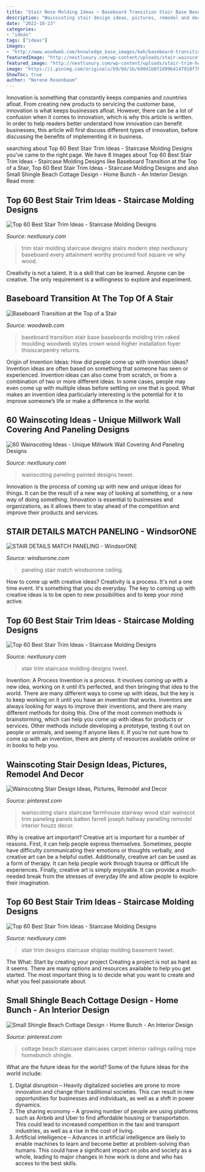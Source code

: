 ```yaml
---
title: "Stair Nose Molding Ideas ~ Baseboard Transition Stair Base Baseboards Molding Trim Raked Moulding Woodweb Styles Crown Wood Higher Installation Foyer Thisiscarpentry Returns"
description: "Wainscoting stair design ideas, pictures, remodel and decor"
date: "2022-10-23"
categories:
- "ideas"
tags: ["ideas"]
images:
- "http://www.woodweb.com/knowledge_base_images/bah/baseboard-transition-at-the-top-of-a-stair_03.jpg"
featuredImage: "http://nextluxury.com/wp-content/uploads/stair-wainscoting-ideas-painted-white.jpg"
featured_image: "http://nextluxury.com/wp-content/uploads/stair-trim-home-ideas.jpg"
image: "https://i.pinimg.com/originals/b9/04/1b/b9041b0f2d9964147918f76107308689.jpg"
ShowToc: true
author: "Norene Rosenbaum"
---
```



Innovation is something that constantly keeps companies and countries afloat. From creating new products to servicing the customer base, innovation is what keeps businesses afloat. However, there can be a lot of confusion when it comes to innovation, which is why this article is written. In order to help readers better understand how innovation can benefit businesses, this article will first discuss different types of innovation, before discussing the benefits of implementing it in business.

	

		
searching about Top 60 Best Stair Trim Ideas - Staircase Molding Designs you've came to the right page. We have 8 Images about Top 60 Best Stair Trim Ideas - Staircase Molding Designs like Baseboard Transition at the Top of a Stair, Top 60 Best Stair Trim Ideas - Staircase Molding Designs and also Small Shingle Beach Cottage Design - Home Bunch - An Interior Design. Read more:
		
    
## Top 60 Best Stair Trim Ideas - Staircase Molding Designs

<img loading=lazy src="http://nextluxury.com/wp-content/uploads/idea-inspiration-stair-trim-designs.jpg" onerror="this.onerror=null;this.src='https://tse1.mm.bing.net/th?id=OIP.i2yR_juj2k1C3Uc65erAmAAAAA&amp;pid=15.1';" alt="Top 60 Best Stair Trim Ideas - Staircase Molding Designs">

_Source: nextluxury.com_

>trim stair molding staircase designs stairs modern step nextluxury baseboard every attainment worthy procured foot square ve why wood. 

	

Creativity is not a talent. It is a skill that can be learned. Anyone can be creative. The only requirement is a willingness to explore and experiment.

    
## Baseboard Transition At The Top Of A Stair

<img loading=lazy src="http://www.woodweb.com/knowledge_base_images/bah/baseboard-transition-at-the-top-of-a-stair_03.jpg" onerror="this.onerror=null;this.src='https://tse2.mm.bing.net/th?id=OIP.YxoTFbt6pi1NfAHo8rGl6QHaJ4&amp;pid=15.1';" alt="Baseboard Transition at the Top of a Stair">

_Source: woodweb.com_

>baseboard transition stair base baseboards molding trim raked moulding woodweb styles crown wood higher installation foyer thisiscarpentry returns. 

	

Origin of Invention Ideas: How did people come up with invention ideas?
Invention ideas are often based on something that someone has seen or experienced. Invention ideas can also come from scratch, or from a combination of two or more different ideas. In some cases, people may even come up with multiple ideas before settling on one that is good. What makes an invention idea particularly interesting is the potential for it to improve someone’s life or make a difference in the world.

    
## 60 Wainscoting Ideas - Unique Millwork Wall Covering And Paneling Designs

<img loading=lazy src="http://nextluxury.com/wp-content/uploads/stair-wainscoting-ideas-painted-white.jpg" onerror="this.onerror=null;this.src='https://tse4.mm.bing.net/th?id=OIP.nFqTyRS2SG9Ikgwk43WW6gAAAA&amp;pid=15.1';" alt="60 Wainscoting Ideas - Unique Millwork Wall Covering And Paneling Designs">

_Source: nextluxury.com_

>wainscoting paneling painted designs tweet. 

	

Innovation is the process of coming up with new and unique ideas for things. It can be the result of a new way of looking at something, or a new way of doing something. Innovation is essential to businesses and organizations, as it allows them to stay ahead of the competition and improve their products and services.

    
## STAIR DETAILS MATCH PANELING - WindsorONE

<img loading=lazy src="https://windsorone.com/wp-content/uploads/2017/05/img_3978-access_builders-stairs-web.jpg" onerror="this.onerror=null;this.src='https://tse3.mm.bing.net/th?id=OIP.pa6EfogzFLzqc9hmXQlZ4AAAAA&amp;pid=15.1';" alt="STAIR DETAILS MATCH PANELING - WindsorONE">

_Source: windsorone.com_

>paneling stair match windsorone ceiling. 

	

How to come up with creative ideas?
Creativity is a process. It's not a one time event. It's something that you do everyday. The key to coming up with creative ideas is to be open to new possibilities and to keep your mind active.

    
## Top 60 Best Stair Trim Ideas - Staircase Molding Designs

<img loading=lazy src="http://nextluxury.com/wp-content/uploads/stair-trim-home-ideas.jpg" onerror="this.onerror=null;this.src='https://tse3.mm.bing.net/th?id=OIP.7MlBieNba08edhFxc3-6FAAAAA&amp;pid=15.1';" alt="Top 60 Best Stair Trim Ideas - Staircase Molding Designs">

_Source: nextluxury.com_

>stair trim staircase molding designs tweet. 

	

Invention: A Process
Invention is a process. It involves coming up with a new idea, working on it until it’s perfected, and then bringing that idea to the world. There are many different ways to come up with ideas, but the key is to keep working on it until you have an invention that works. Inventors are always looking for ways to improve their inventions, and there are many different methods for doing this. One of the most common methods is brainstorming, which can help you come up with ideas for products or services. Other methods include developing a prototype, testing it out on people or animals, and seeing if anyone likes it. If you’re not sure how to come up with an invention, there are plenty of resources available online or in books to help you.

    
## Wainscoting Stair Design Ideas, Pictures, Remodel And Decor

<img loading=lazy src="https://i.pinimg.com/736x/bd/42/a5/bd42a53ec0069439bed460f2eb660fe9--wainscoting-stairs-wainscoting-ideas.jpg" onerror="this.onerror=null;this.src='https://tse3.mm.bing.net/th?id=OIP.M6e1hg9e2oUanChKoOjA9gHaJ4&amp;pid=15.1';" alt="Wainscoting Stair Design Ideas, Pictures, Remodel and Decor">

_Source: pinterest.com_

>wainscoting stairs staircase farmhouse stairway wood stair wainscot trim paneling panels batten farrell joseph hallway panelling remodel interior houzz decor. 

	

Why is creative art important?
Creative art is important for a number of reasons. First, it can help people express themselves. Sometimes, people have difficulty communicating their emotions or thoughts verbally, and creative art can be a helpful outlet. Additionally, creative art can be used as a form of therapy. It can help people work through trauma or difficult life experiences. Finally, creative art is simply enjoyable. It can provide a much-needed break from the stresses of everyday life and allow people to explore their imagination.

    
## Top 60 Best Stair Trim Ideas - Staircase Molding Designs

<img loading=lazy src="http://nextluxury.com/wp-content/uploads/shiplap-basement-stair-trim-designs.jpg" onerror="this.onerror=null;this.src='https://tse4.mm.bing.net/th?id=OIP.EngA-0sFq0LQje0M-LZGwgAAAA&amp;pid=15.1';" alt="Top 60 Best Stair Trim Ideas - Staircase Molding Designs">

_Source: nextluxury.com_

>stair trim designs staircase shiplap molding basement tweet. 

	

The What: Start by creating your project
Creating a project is not as hard as it seems. There are many options and resources available to help you get started. The most important thing is to decide what you want to create and what you feel passionate about.

    
## Small Shingle Beach Cottage Design - Home Bunch - An Interior Design

<img loading=lazy src="https://i.pinimg.com/originals/b9/04/1b/b9041b0f2d9964147918f76107308689.jpg" onerror="this.onerror=null;this.src='https://tse3.mm.bing.net/th?id=OIP.H5XQNLdXWNglNf16bj8RnwHaLJ&amp;pid=15.1';" alt="Small Shingle Beach Cottage Design - Home Bunch - An Interior Design">

_Source: pinterest.com_

>cottage beach staircase staircases carpet interior railings railing rope homebunch shingle. 

	

What are the future ideas for the world?
Some of the future ideas for the world include:
1. Digital disruption – Heavily digitalized societies are prone to more innovation and change than traditional societies. This can result in new opportunities for businesses and individuals, as well as a shift in power dynamics.
2. The sharing economy – A growing number of people are using platforms such as Airbnb and Uber to find affordable housing or transportation. This could lead to increased competition in the taxi and transport industries, as well as a rise in the cost of living.
3. Artificial intelligence – Advances in artificial intelligence are likely to enable machines to learn and become better at problem-solving than humans. This could have a significant impact on jobs and society as a whole, leading to major changes in how work is done and who has access to the best skills.

